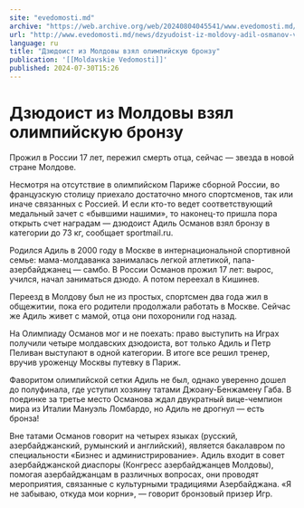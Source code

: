 ```yaml
---
site: "evedomosti.md"
archive: "https://web.archive.org/web/20240804045541/www.evedomosti.md/news/dzyudoist-iz-moldovy-adil-osmanov-vzyal-olimpijskuyu-bronzu"
url: "http://www.evedomosti.md/news/dzyudoist-iz-moldovy-adil-osmanov-vzyal-olimpijskuyu-bronzu"
language: ru
title: "Дзюдоист из Молдовы взял олимпийскую бронзу"
publication: '[[Moldavskie Vedomosti]]'
published: 2024-07-30T15:26
---
```


# Дзюдоист из Молдовы взял олимпийскую бронзу

Прожил в России 17 лет, пережил смерть отца, сейчас — звезда в новой стране Молдове.

Несмотря на отсутствие в олимпийском Париже сборной России, во французскую столицу приехало достаточно много спортсменов, так или иначе связанных с Россией. И если кто-то ведет соответствующий медальный зачет с «бывшими нашими», то наконец-то пришла пора открыть счет наградам — дзюдоист Адиль Османов взял бронзу в категории до 73 кг, сообщает sportmail.ru.

Родился Адиль в 2000 году в Москве в интернациональной спортивной семье: мама-молдаванка занималась легкой атлетикой, папа-азербайджанец — самбо. В России Османов прожил 17 лет: вырос, учился, начал заниматься дзюдо. А потом переехал в Кишинев.

Переезд в Молдову был не из простых, спортсмен два года жил в общежитии, пока его родители продолжали работать в Москве. Сейчас же Адиль живет с мамой, отца они похоронили год назад.

На Олимпиаду Османов мог и не поехать: право выступить на Играх получили четыре молдавских дзюдоиста, вот только Адиль и Петр Пеливан выступают в одной категории. В итоге все решил тренер, вручив уроженцу Москвы путевку в Париж.

Фаворитом олимпийской сетки Адиль не был, однако уверенно дошел до полуфинала, где уступил хозяину татами Джоану-Бенжамену Габа. В поединке за третье место Османова ждал двукратный вице-чемпион мира из Италии Мануэль Ломбардо, но Адиль не дрогнул — есть бронза!

Вне татами Османов говорит на четырех языках (русский, азербайджанский, румынский и английский), является бакалавром по специальности «Бизнес и администрирование». Адиль входит в совет азербайджанской диаспоры (Конгресс азербайджанцев Молдовы), помогая азербайджанцам в различных вопросах, они проводят мероприятия, связанные с культурными традициями Азербайджана. «Я не забываю, откуда мои корни», — говорит бронзовый призер Игр.
